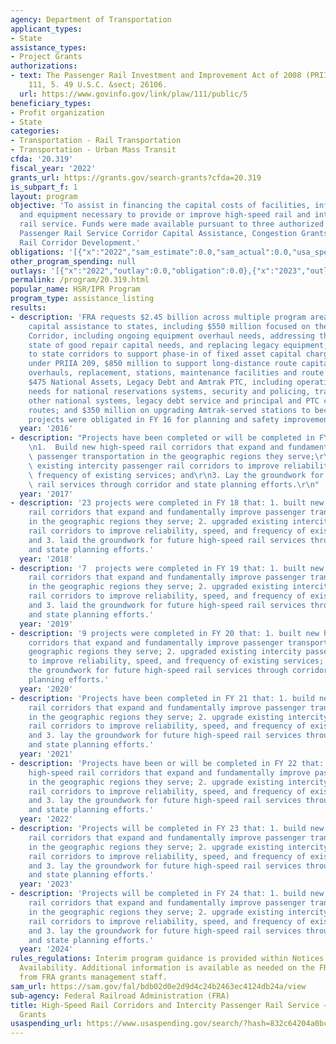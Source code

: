 ```yaml
---
agency: Department of Transportation
applicant_types:
- State
assistance_types:
- Project Grants
authorizations:
- text: The Passenger Rail Investment and Improvement Act of 2008 (PRIIA). Pub. L.
    111, 5. 49 U.S.C. &sect; 26106.
  url: https://www.govinfo.gov/link/plaw/111/public/5
beneficiary_types:
- Profit organization
- State
categories:
- Transportation - Rail Transportation
- Transportation - Urban Mass Transit
cfda: '20.319'
fiscal_year: '2022'
grants_url: https://grants.gov/search-grants?cfda=20.319
is_subpart_f: 1
layout: program
objective: 'To assist in financing the capital costs of facilities, infrastructure,
  and equipment necessary to provide or improve high-speed rail and intercity passenger
  rail service. Funds were made available pursuant to three authorized programs: Intercity
  Passenger Rail Service Corridor Capital Assistance, Congestion Grants; and High-Speed
  Rail Corridor Development.'
obligations: '[{"x":"2022","sam_estimate":0.0,"sam_actual":0.0,"usa_spending_actual":0.0},{"x":"2023","sam_estimate":0.0,"sam_actual":0.0,"usa_spending_actual":-404625.09},{"x":"2024","sam_estimate":0.0,"sam_actual":0.0,"usa_spending_actual":0.0}]'
other_program_spending: null
outlays: '[{"x":"2022","outlay":0.0,"obligation":0.0},{"x":"2023","outlay":0.0,"obligation":0.0},{"x":"2024","outlay":0.0,"obligation":0.0}]'
permalink: /program/20.319.html
popular_name: HSR/IPR Program
program_type: assistance_listing
results:
- description: 'FRA requests $2.45 billion across multiple program areas related to
    capital assistance to states, including $550 million focused on the Northeast
    Corridor, including ongoing equipment overhaul needs, addressing the backlog of
    state of good repair capital needs, and replacing legacy equipment; $225 million
    to state corridors to support phase-in of fixed asset capital charges to states
    under PRIIA 209, $850 million to support long-distance route capital with equipment
    overhauls, replacement, stations, maintenance facilities and route operations;
    $475 National Assets, Legacy Debt and Amtrak PTC, including operating and capital
    needs for national reservations systems, security and policing, training centers,
    other national systems, legacy debt service and principal and PTC capital on Amtrak
    routes; and $350 million on upgrading Amtrak-served stations to become ADA compliant.  Three
    projects were obligated in FY 16 for planning and safety improvements. '
  year: '2016'
- description: "Projects have been completed or will be completed in FY 17 that:\r\
    \n1.  Build new high-speed rail corridors that expand and fundamentally improve\
    \ passenger transportation in the geographic regions they serve;\r\n2. Upgrade\
    \ existing intercity passenger rail corridors to improve reliability, speed, and\
    \ frequency of existing services; and\r\n3. Lay the groundwork for future high-speed\
    \ rail services through corridor and state planning efforts.\r\n"
  year: '2017'
- description: '23 projects were completed in FY 18 that: 1. built new high-speed
    rail corridors that expand and fundamentally improve passenger transportation
    in the geographic regions they serve; 2. upgraded existing intercity passenger
    rail corridors to improve reliability, speed, and frequency of existing services;
    and 3. laid the groundwork for future high-speed rail services through corridor
    and state planning efforts.'
  year: '2018'
- description: '7  projects were completed in FY 19 that: 1. built new high-speed
    rail corridors that expand and fundamentally improve passenger transportation
    in the geographic regions they serve; 2. upgraded existing intercity passenger
    rail corridors to improve reliability, speed, and frequency of existing services;
    and 3. laid the groundwork for future high-speed rail services through corridor
    and state planning efforts.'
  year: '2019'
- description: '9 projects were completed in FY 20 that: 1. built new high-speed rail
    corridors that expand and fundamentally improve passenger transportation in the
    geographic regions they serve; 2. upgraded existing intercity passenger rail corridors
    to improve reliability, speed, and frequency of existing services; and 3. laid
    the groundwork for future high-speed rail services through corridor and state
    planning efforts.'
  year: '2020'
- description: 'Projects have been completed in FY 21 that: 1. build new high-speed
    rail corridors that expand and fundamentally improve passenger transportation
    in the geographic regions they serve; 2. upgrade existing intercity passenger
    rail corridors to improve reliability, speed, and frequency of existing services;
    and 3. lay the groundwork for future high-speed rail services through corridor
    and state planning efforts.'
  year: '2021'
- description: 'Projects have been or will be completed in FY 22 that: 1. build new
    high-speed rail corridors that expand and fundamentally improve passenger transportation
    in the geographic regions they serve; 2. upgrade existing intercity passenger
    rail corridors to improve reliability, speed, and frequency of existing services;
    and 3. lay the groundwork for future high-speed rail services through corridor
    and state planning efforts.'
  year: '2022'
- description: 'Projects will be completed in FY 23 that: 1. build new high-speed
    rail corridors that expand and fundamentally improve passenger transportation
    in the geographic regions they serve; 2. upgrade existing intercity passenger
    rail corridors to improve reliability, speed, and frequency of existing services;
    and 3. lay the groundwork for future high-speed rail services through corridor
    and state planning efforts.'
  year: '2023'
- description: 'Projects will be completed in FY 24 that: 1. build new high-speed
    rail corridors that expand and fundamentally improve passenger transportation
    in the geographic regions they serve; 2. upgrade existing intercity passenger
    rail corridors to improve reliability, speed, and frequency of existing services;
    and 3. lay the groundwork for future high-speed rail services through corridor
    and state planning efforts.'
  year: '2024'
rules_regulations: Interim program guidance is provided within Notices of Funding
  Availability. Additional information is available as needed on the FRA website and
  from FRA grants management staff.
sam_url: https://sam.gov/fal/bdb02d0e2d9d4c24b2463ec4124db24a/view
sub-agency: Federal Railroad Administration (FRA)
title: High-Speed Rail Corridors and Intercity Passenger Rail Service – Capital Assistance
  Grants
usaspending_url: https://www.usaspending.gov/search/?hash=832c64204a0bc8ae8009a8c772feb6c6
---
```


